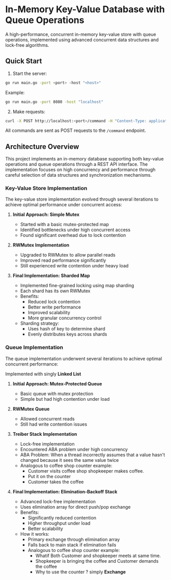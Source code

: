# In-Memory Key-Value Database with Queue Operations

A high-performance, concurrent in-memory key-value store with queue operations, implemented using advanced concurrent data structures and lock-free algorithms.

## Quick Start

1. Start the server:
```bash
go run main.go -port <port> -host "<host>"
```
Example:
```bash
go run main.go -port 8080 -host "localhost"
```

2. Make requests:
```bash
curl -X POST http://localhost:<port>/command -H "Content-Type: application/json" -d '{"command": "SET key1 value1"}'
```

All commands are sent as POST requests to the `/command` endpoint.

## Architecture Overview

This project implements an in-memory database supporting both key-value operations and queue operations through a REST API interface. The implementation focuses on high concurrency and performance through careful selection of data structures and synchronization mechanisms.

### Key-Value Store Implementation

The key-value store implementation evolved through several iterations to achieve optimal performance under concurrent access:

1. **Initial Approach: Simple Mutex**
   - Started with a basic mutex-protected map
   - Identified bottlenecks under high concurrent access
   - Found significant overhead due to lock contention

2. **RWMutex Implementation**
   - Upgraded to RWMutex to allow parallel reads
   - Improved read performance significantly
   - Still experienced write contention under heavy load

3. **Final Implementation: Sharded Map**
   - Implemented fine-grained locking using map sharding
   - Each shard has its own RWMutex
   - Benefits:
     - Reduced lock contention
     - Better write performance
     - Improved scalability
     - More granular concurrency control
   - Sharding strategy:
     - Uses hash of key to determine shard
     - Evenly distributes keys across shards

### Queue Implementation

The queue implementation underwent several iterations to achieve optimal concurrent performance:

Implemented with singly **Linked List**

1. **Initial Approach: Mutex-Protected Queue**
   - Basic queue with mutex protection
   - Simple but had high contention under load

2. **RWMutex Queue**
   - Allowed concurrent reads
   - Still had write contention issues

3. **Treiber Stack Implementation**
   - Lock-free implementation
   - Encountered ABA problem under high concurrency
   - ABA Problem: When a thread incorrectly assumes that a value hasn't changed because it sees the same value twice
   - Analogous to coffee shop counter example:
       - Customer visits coffee shop shopkeeper makes coffee.
       - Put it on the counter
       - Customer takes the coffee

4. **Final Implementation: Elimination-Backoff Stack**
   - Advanced lock-free implementation
   - Uses elimination array for direct push/pop exchange
   - Benefits:
     - Significantly reduced contention
     - Higher throughput under load
     - Better scalability
   - How it works:
     - Primary exchange through elimination array
     - Falls back to main stack if elimination fails
     - Analogous to coffee shop counter example:
       - Whatif Both Customer and shopkeeper meets at same time.
       - Shopkeeper is bringing the coffee and Customer demands the coffee
       - Why to use the counter ? simply **Exchange**

